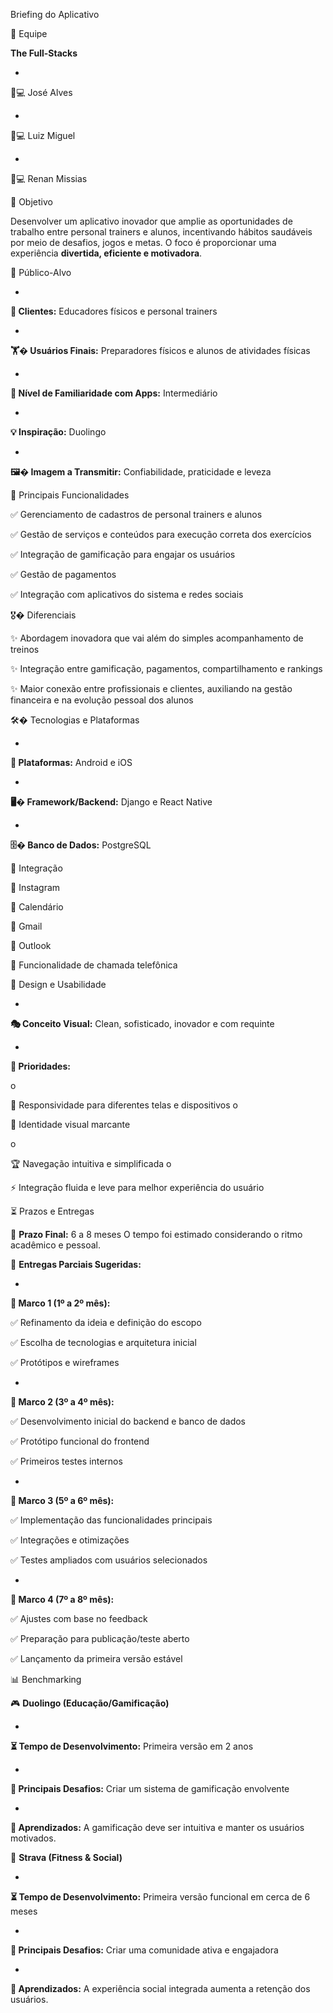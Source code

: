 Briefing do Aplicativo

📌 Equipe

**The Full-Stacks**

-

👨💻 José Alves

-

👨💻 Luiz Miguel

-

👨💻 Renan Missias

🎯 Objetivo

Desenvolver um aplicativo inovador que amplie as oportunidades de trabalho entre personal trainers e alunos, incentivando hábitos saudáveis por meio de desafios, jogos e metas. O foco é proporcionar uma experiência **divertida, eficiente e motivadora**. 

🎯 Público-Alvo

-

**👥 Clientes:** Educadores físicos e personal trainers

-

**🏋� Usuários Finais:** Preparadores físicos e alunos de atividades físicas

-

**📱 Nível de Familiaridade com Apps:** Intermediário

-

**💡 Inspiração:** Duolingo

-

**🖼� Imagem a Transmitir:** Confiabilidade, praticidade e leveza

🚀 Principais Funcionalidades

✅ Gerenciamento de cadastros de personal trainers e alunos

✅ Gestão de serviços e conteúdos para execução correta dos exercícios

✅ Integração de gamificação para engajar os usuários

✅ Gestão de pagamentos

✅ Integração com aplicativos do sistema e redes sociais

🎖� Diferenciais

✨ Abordagem inovadora que vai além do simples acompanhamento de treinos

✨ Integração entre gamificação, pagamentos, compartilhamento e rankings

✨ Maior conexão entre profissionais e clientes, auxiliando na gestão financeira e na evolução pessoal dos alunos

🛠� Tecnologias e Plataformas

-

**📱 Plataformas:** Android e iOS

-

**🖥� Framework/Backend:** Django e React Native

-

**🗄� Banco de Dados:** PostgreSQL

🔗 Integração

🔹 Instagram

🔹 Calendário

🔹 Gmail

🔹 Outlook

🔹 Funcionalidade de chamada telefônica

🎨 Design e Usabilidade

-

**🎭 Conceito Visual:** Clean, sofisticado, inovador e com requinte

-

**🔑 Prioridades:**

o

📏 Responsividade para diferentes telas e dispositivos o

🎨 Identidade visual marcante

o

🏆 Navegação intuitiva e simplificada o

⚡ Integração fluida e leve para melhor experiência do usuário

⏳ Prazos e Entregas

🏁 **Prazo Final:** 6 a 8 meses O tempo foi estimado considerando o ritmo acadêmico e pessoal. 

📌 **Entregas Parciais Sugeridas:**

-

**📅 Marco 1 \(1º a 2º mês\):**

✅ Refinamento da ideia e definição do escopo

✅ Escolha de tecnologias e arquitetura inicial

✅ Protótipos e wireframes

-

**📅 Marco 2 \(3º a 4º mês\):**

✅ Desenvolvimento inicial do backend e banco de dados

✅ Protótipo funcional do frontend

✅ Primeiros testes internos

-

**📅 Marco 3 \(5º a 6º mês\):**

✅ Implementação das funcionalidades principais

✅ Integrações e otimizações

✅ Testes ampliados com usuários selecionados

-

**📅 Marco 4 \(7º a 8º mês\):**

✅ Ajustes com base no feedback

✅ Preparação para publicação/teste aberto

✅ Lançamento da primeira versão estável

📊 Benchmarking

🎮 **Duolingo \(Educação/Gamificação\)**

-

**⏳ Tempo de Desenvolvimento:** Primeira versão em 2 anos

-

**🚧 Principais Desafios:** Criar um sistema de gamificação envolvente

-

**📌 Aprendizados:** A gamificação deve ser intuitiva e manter os usuários motivados. 

🏃 **Strava \(Fitness & Social\)**

-

**⏳ Tempo de Desenvolvimento:** Primeira versão funcional em cerca de 6 meses

-

**🚧 Principais Desafios:** Criar uma comunidade ativa e engajadora

-

**📌 Aprendizados:** A experiência social integrada aumenta a retenção dos usuários.



